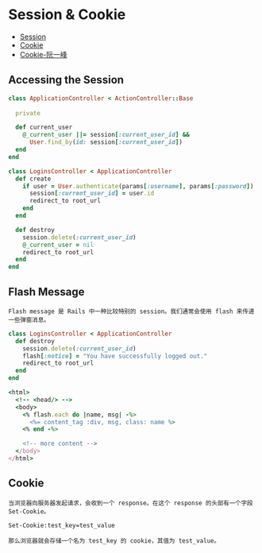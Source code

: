 # Session & Cookie

- [Session](https://guides.rubyonrails.org/action_controller_overview.html#session)
- [Cookie](https://guides.rubyonrails.org/action_controller_overview.html#cookies)
- [Cookie-阮一峰](https://www.gobeta.net/books/ruanyf-javascript-tutorial/bom/cookie/)

## Accessing the Session

```ruby
class ApplicationController < ActionController::Base
 
  private

  def current_user
    @_current_user ||= session[:current_user_id] &&
      User.find_by(id: session[:current_user_id])
  end
end

class LoginsController < ApplicationController
  def create
    if user = User.authenticate(params[:username], params[:password])
      session[:current_user_id] = user.id
      redirect_to root_url
    end
  end

  def destroy
    session.delete(:current_user_id)
    @_current_user = nil
    redirect_to root_url
  end
end
```

## Flash Message

```
Flash message 是 Rails 中一种比较特别的 session。我们通常会使用 flash 来传递一些弹窗消息。
```

```ruby
class LoginsController < ApplicationController
  def destroy
    session.delete(:current_user_id)
    flash[:notice] = "You have successfully logged out."
    redirect_to root_url
  end
end

<html>
  <!-- <head/> -->
  <body>
    <% flash.each do |name, msg| -%>
      <%= content_tag :div, msg, class: name %>
    <% end -%>

    <!-- more content -->
  </body>
</html>
```

## Cookie


```
当浏览器向服务器发起请求，会收到一个 response。在这个 response 的头部有一个字段 Set-Cookie。

Set-Cookie:test_key=test_value

那么浏览器就会存储一个名为 test_key 的 cookie，其值为 test_value。
```
